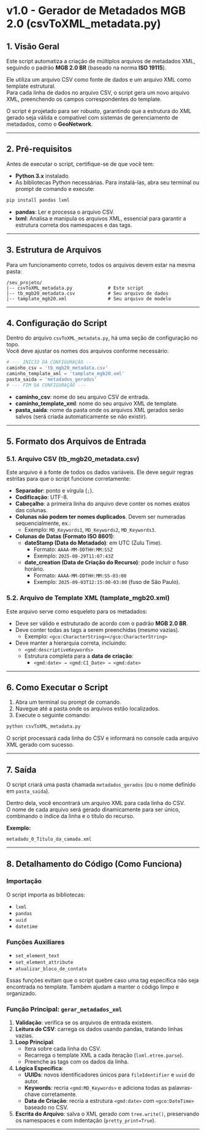 # v1.0 - Gerador de Metadados MGB 2.0 (csvToXML_metadata.py)

## 1. Visão Geral
Este script automatiza a criação de múltiplos arquivos de metadados XML, seguindo o padrão **MGB 2.0 BR** (baseado na norma **ISO 19115**).  

Ele utiliza um arquivo CSV como fonte de dados e um arquivo XML como template estrutural.  
Para cada linha de dados no arquivo CSV, o script gera um novo arquivo XML, preenchendo os campos correspondentes do template.  

O script é projetado para ser robusto, garantindo que a estrutura do XML gerado seja válida e compatível com sistemas de gerenciamento de metadados, como o **GeoNetwork**.

---

## 2. Pré-requisitos
Antes de executar o script, certifique-se de que você tem:

- **Python 3.x** instalado.  
- As bibliotecas Python necessárias. Para instalá-las, abra seu terminal ou prompt de comando e execute:

```bash
pip install pandas lxml
```

- **pandas**: Ler e processa o arquivo CSV.  
- **lxml**: Analisa e manipula os arquivos XML, essencial para garantir a estrutura correta dos namespaces e das tags.  

---

## 3. Estrutura de Arquivos
Para um funcionamento correto, todos os arquivos devem estar na mesma pasta:

```
/seu_projeto/
|-- csvToXML_metadata.py             # Este script
|-- tb_mgb20_metadata.csv            # Seu arquivo de dados
|-- tamplate_mgb20.xml               # Seu arquivo de modelo
```

---

## 4. Configuração do Script
Dentro do arquivo `csvToXML_metadata.py`, há uma seção de configuração no topo.  
Você deve ajustar os nomes dos arquivos conforme necessário:

```python
# --- INÍCIO DA CONFIGURAÇÃO ---
caminho_csv = 'tb_mgb20_metadata.csv'
caminho_template_xml = 'tamplate_mgb20.xml'
pasta_saida = 'metadados_gerados'
# --- FIM DA CONFIGURAÇÃO ---
```

- **caminho_csv**: nome do seu arquivo CSV de entrada.  
- **caminho_template_xml**: nome do seu arquivo XML de template.  
- **pasta_saida**: nome da pasta onde os arquivos XML gerados serão salvos (será criada automaticamente se não existir).  

---

## 5. Formato dos Arquivos de Entrada

### 5.1. Arquivo CSV (tb_mgb20_metadata.csv)
Este arquivo é a fonte de todos os dados variáveis. Ele deve seguir regras estritas para que o script funcione corretamente:

- **Separador**: ponto e vírgula (`;`).  
- **Codificação**: UTF-8.  
- **Cabeçalho**: a primeira linha do arquivo deve conter os nomes exatos das colunas.  
- **Colunas não podem ter nomes duplicados**. Devem ser numeradas sequencialmente, ex.:
  - Exemplo: `MD_Keywords1`, `MD_Keywords2`, `MD_Keywords3`.  
- **Colunas de Datas (Formato ISO 8601)**:  
  - **dateStamp (Data do Metadado)**: em UTC (Zulu Time).  
    - Formato: `AAAA-MM-DDTHH:MM:SSZ`  
    - Exemplo: `2025-08-29T11:07:43Z`  
  - **date_creation (Data de Criação do Recurso)**: pode incluir o fuso horário.  
    - Formato: `AAAA-MM-DDTHH:MM:SS-03:00`  
    - Exemplo: `2025-09-03T12:15:00-03:00` (fuso de São Paulo).  

### 5.2. Arquivo de Template XML (tamplate_mgb20.xml)
Este arquivo serve como esqueleto para os metadados:

- Deve ser válido e estruturado de acordo com o padrão **MGB 2.0 BR**.  
- Deve conter todas as tags a serem preenchidas (mesmo vazias).  
  - Exemplo: `<gco:CharacterString></gco:CharacterString>`  
- Deve manter a hierarquia correta, incluindo:  
  - `<gmd:descriptiveKeywords>`  
  - Estrutura completa para a **data de criação**:  
    - `<gmd:date> → <gmd:CI_Date> → <gmd:date>`

---

## 6. Como Executar o Script
1. Abra um terminal ou prompt de comando.  
2. Navegue até a pasta onde os arquivos estão localizados.  
3. Execute o seguinte comando:

```bash
python csvToXML_metadata.py
```

O script processará cada linha do CSV e informará no console cada arquivo XML gerado com sucesso.

---

## 7. Saída
O script criará uma pasta chamada `metadados_gerados` (ou o nome definido em `pasta_saida`).  

Dentro dela, você encontrará um arquivo XML para cada linha do CSV.  
O nome de cada arquivo será gerado dinamicamente para ser único, combinando o índice da linha e o título do recurso.

**Exemplo:**
```
metadado_0_Título_da_camada.xml
```

---

## 8. Detalhamento do Código (Como Funciona)

### Importação
O script importa as bibliotecas:
- `lxml`  
- `pandas`  
- `uuid`  
- `datetime`

### Funções Auxiliares
- `set_element_text`  
- `set_element_attribute`  
- `atualizar_bloco_de_contato`  

Essas funções evitam que o script quebre caso uma tag específica não seja encontrada no template. Também ajudam a manter o código limpo e organizado.

### Função Principal: `gerar_metadados_xml`
1. **Validação**: verifica se os arquivos de entrada existem.  
2. **Leitura do CSV**: carrega os dados usando pandas, tratando linhas vazias.  
3. **Loop Principal**:  
   - Itera sobre cada linha do CSV.  
   - Recarrega o template XML a cada iteração (`lxml.etree.parse`).  
   - Preenche as tags com os dados da linha.  
4. **Lógica Específica**:  
   - **UUIDs**: novos identificadores únicos para `fileIdentifier` e `uuid` do autor.  
   - **Keywords**: recria `<gmd:MD_Keywords>` e adiciona todas as palavras-chave corretamente.  
   - **Data de Criação**: recria a estrutura `<gmd:date>` com `<gco:DateTime>` baseado no CSV.  
5. **Escrita do Arquivo**: salva o XML gerado com `tree.write()`, preservando os namespaces e com indentação (`pretty_print=True`).  

---
